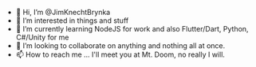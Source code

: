 - 👋 Hi, I’m @JimKnechtBrynka
- 👀 I’m interested in things and stuff
- 🌱 I’m currently learning NodeJS for work and also Flutter/Dart, Python, C#/Unity for me
- 💞️ I’m looking to collaborate on anything and nothing all at once.
- 📫 How to reach me ... I'll meet you at Mt. Doom, no really I will.

<!---
JimKnechtBrynka/JimKnechtBrynka is a ✨ special ✨ repository because its `README.md` (this file) appears on your GitHub profile.
You can click the Preview link to take a look at your changes.
--->
